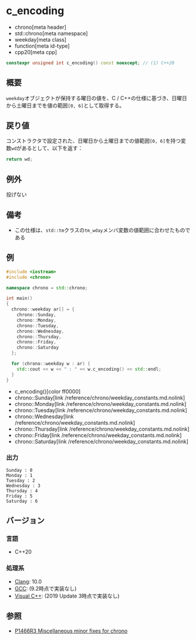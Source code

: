 # c_encoding
* chrono[meta header]
* std::chrono[meta namespace]
* weekday[meta class]
* function[meta id-type]
* cpp20[meta cpp]

```cpp
constexpr unsigned int c_encoding() const noexcept; // (1) C++20
```

## 概要
`weekday`オブジェクトが保持する曜日の値を、C / C++の仕様に基づき、日曜日から土曜日までを値の範囲`[0, 6]`として取得する。


## 戻り値
コンストラクタで設定された、日曜日から土曜日までの値範囲`[0, 6]`を持つ変数`wd`があるとして、以下を返す：

```cpp
return wd;
```


## 例外
投げない


## 備考
- この仕様は、`std::tm`クラスの`tm_wday`メンバ変数の値範囲に合わせたものである


## 例
```cpp example
#include <iostream>
#include <chrono>

namespace chrono = std::chrono;

int main()
{
  chrono::weekday ar[] = {
    chrono::Sunday,
    chrono::Monday,
    chrono::Tuesday,
    chrono::Wednesday,
    chrono::Thursday,
    chrono::Friday,
    chrono::Saturday
  };

  for (chrono::weekday w : ar) {
    std::cout << w << " : " << w.c_encoding() << std::endl;
  }
}
```
* c_encoding()[color ff0000]
* chrono::Sunday[link /reference/chrono/weekday_constants.md.nolink]
* chrono::Monday[link /reference/chrono/weekday_constants.md.nolink]
* chrono::Tuesday[link /reference/chrono/weekday_constants.md.nolink]
* chrono::Wednesday[link /reference/chrono/weekday_constants.md.nolink]
* chrono::Thursday[link /reference/chrono/weekday_constants.md.nolink]
* chrono::Friday[link /reference/chrono/weekday_constants.md.nolink]
* chrono::Saturday[link /reference/chrono/weekday_constants.md.nolink]

### 出力
```
Sunday : 0
Monday : 1
Tuesday : 2
Wednesday : 3
Thursday : 4
Friday : 5
Saturday : 6
```

## バージョン
### 言語
- C++20

### 処理系
- [Clang](/implementation.md#clang): 10.0
- [GCC](/implementation.md#gcc): (9.2時点で実装なし)
- [Visual C++](/implementation.md#visual_cpp): (2019 Update 3時点で実装なし)


## 参照
- [P1466R3 Miscellaneous minor fixes for chrono](http://www.open-std.org/jtc1/sc22/wg21/docs/papers/2019/p1466r3.html)
